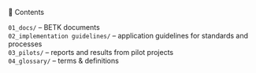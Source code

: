 📂 Contents
<html>
<tr><code>01_docs/</code> – BETK documents</tr><br>
<tr><code>02_implementation guidelines/</code> – application guidelines for standards and processes</tr><br>
<tr><code>03_pilots/</code> – reports and results from pilot projects</tr><br>
<tr><code>04_glossary/</code> – terms & definitions</tr><br>
</html><br>


